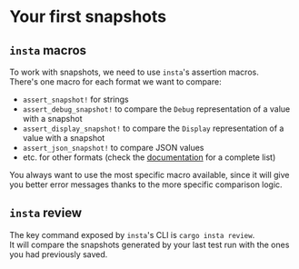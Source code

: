# Your first snapshots

## `insta` macros

To work with snapshots, we need to use `insta`'s assertion macros.\
There's one macro for each format we want to compare:

- `assert_snapshot!` for strings
- `assert_debug_snapshot!` to compare the `Debug` representation of a value with a snapshot
- `assert_display_snapshot!` to compare the `Display` representation of a value with a snapshot
- `assert_json_snapshot!` to compare JSON values
- etc. for other formats (check the [documentation](https://docs.rs/insta/) for a complete list)

You always want to use the most specific macro available, since it will give you better error messages thanks
to the more specific comparison logic.

## `insta` review

The key command exposed by `insta`'s CLI is `cargo insta review`.\
It will compare the snapshots generated by your last test run with the ones you had previously saved.
